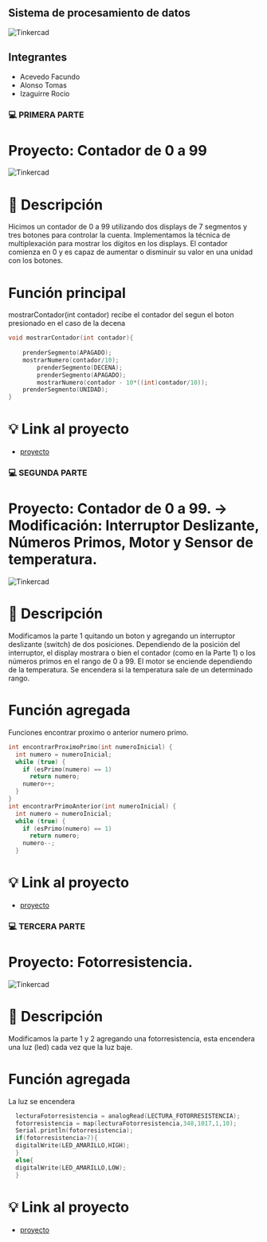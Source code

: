 ## Sistema de procesamiento de datos 
![Tinkercad](https://github.com/RocioIzaguirre/Parcial_SPD_parte1/blob/main/spd/primer%20parcial%20spd.png)

## Integrantes 
- Acevedo Facundo 
- Alonso Tomas
- Izaguirre Rocio 


### :computer: PRIMERA PARTE

# Proyecto: Contador de 0 a 99 
![Tinkercad](https://github.com/RocioIzaguirre/Parcial_SPD_parte1/blob/main/spd/Parte_1/Imagenes/Arduino_p1.png)


# :page_with_curl: Descripción
Hicimos un contador de 0 a 99 utilizando dos displays de 7 segmentos y tres botones para
controlar la cuenta. Implementamos la técnica de multiplexación para mostrar los dígitos
en los displays. El contador comienza en 0 y es capaz de aumentar o disminuir
su valor en una unidad con los botones.

# Función principal

mostrarContador(int contador) recibe el contador del segun el boton presionado en el caso de la decena 

~~~ C (lenguaje en el que esta escrito)
void mostrarContador(int contador){
	
	prenderSegmento(APAGADO);
	mostrarNumero(contador/10);
    	prenderSegmento(DECENA);
    	prenderSegmento(APAGADO);
    	mostrarNumero(contador - 10*((int)contador/10));
  	prenderSegmento(UNIDAD);
}
~~~

#  :bulb: Link al proyecto
- [proyecto](https://www.tinkercad.com/things/4lFIXDyPHY5-parcialp1/editel?sharecode=VXzAnD9cqqI3S3z6hozVn4Gwyo1SRIBewK1CanuHU-w)




### :computer: SEGUNDA PARTE
# Proyecto: Contador de 0 a 99. -> Modificación: Interruptor Deslizante, Números Primos, Motor y Sensor de temperatura.
![Tinkercad](https://github.com/RocioIzaguirre/Parcial_SPD_parte1/blob/main/spd/Parte_2/Imagenes/Arduino_p2.png)

# :page_with_curl: Descripción

Modificamos la parte 1 quitando un boton y agregando un interruptor deslizante (switch) de dos posiciones.
Dependiendo de la posición del interruptor, el display mostrara o bien el contador (como
en la Parte 1) o los números primos en el rango de 0 a 99.
El motor se enciende dependiendo de la temperatura. Se encendera si la temperatura sale de un determinado rango. 


# Función agregada

Funciones encontrar proximo o anterior numero primo. 


~~~ C (lenguaje en el que esta escrito)
int encontrarProximoPrimo(int numeroInicial) {
  int numero = numeroInicial;
  while (true) {
    if (esPrimo(numero) == 1)
      return numero;
    numero++;
  }
}
int encontrarPrimoAnterior(int numeroInicial) {
  int numero = numeroInicial;
  while (true) {
    if (esPrimo(numero) == 1)
      return numero;
    numero--;
  }
~~~

#  :bulb: Link al proyecto
- [proyecto](https://www.tinkercad.com/things/iTWAIc2E8oB-parcialp2/editel?sharecode=w0u_H0nxvnT8rUE2MMIlaW9kSQX-LEVkb5tj0LduRa8)

### :computer: TERCERA PARTE
# Proyecto: Fotorresistencia.
![Tinkercad](https://github.com/RocioIzaguirre/Parcial_SPD_parte1/blob/main/spd/Parte_3/Imagenes/Arduino_p3.png)

# :page_with_curl: Descripción

Modificamos la parte 1 y 2 agregando una fotorresistencia, esta encendera una luz (led) cada vez que la luz baje.

# Función agregada

La luz se encendera

~~~ C (lenguaje en el que esta escrito)
  lecturaFotorresistencia = analogRead(LECTURA_FOTORRESISTENCIA);
  fotorresistencia = map(lecturaFotorresistencia,348,1017,1,10);
  Serial.println(fotorresistencia);
  if(fotorresistencia>7){
  digitalWrite(LED_AMARILLO,HIGH);
  }
  else{
  digitalWrite(LED_AMARILLO,LOW);
  }
~~~

#  :bulb: Link al proyecto
- [proyecto](https://www.tinkercad.com/things/aPytYa3sQz8-parcialp3/editel?sharecode=mWizTtkcN0jhysMXRFka33HydxYDKEHA5D0L-soYiSs)


